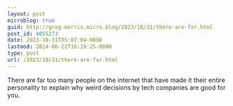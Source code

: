 ```yaml
---
layout: post
microblog: true
guid: http://greg-morris.micro.blog/2023/10/31/there-are-far.html
post_id: 4055273
date: 2023-10-31T05:07:04-0000
lastmod: 2024-06-22T16:19:25-0000
type: post
url: /2023/10/31/there-are-far.html
---
```

There are far too many people on the internet that have made it their entire personality to explain why weird decisions by tech companies are good for you. 
